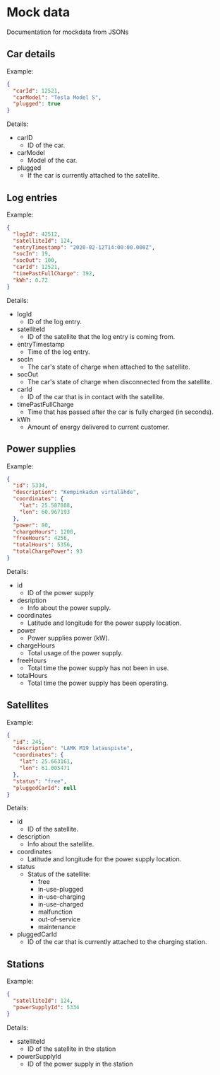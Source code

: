 # Mock data

Documentation for mockdata from JSONs

## Car details

Example:

```json
{
  "carId": 12521,
  "carModel": "Tesla Model S",
  "plugged": true
}
```

Details:

* carID
  * ID of the car.
* carModel
  * Model of the car.
* plugged
  * If the car is currently attached to the satellite.

## Log entries

Example:

```json
{
  "logId": 42512,
  "satelliteId": 124,
  "entryTimestamp": "2020-02-12T14:00:00.000Z",
  "socIn": 19,
  "socOut": 100,
  "carId": 12521,
  "timePastFullCharge": 392,
  "kWh": 0.72
}
```

Details:

* logId
  * ID of the log entry.
* satelliteId
  * ID of the satellite that the log entry is coming from.
* entryTimestamp
  * Time of the log entry.
* socIn
  * The car's state of charge when attached to the satellite.
* socOut
  * The car's state of charge when disconnected from the satellite.
* carId
  * ID of the car that is in contact with the satellite.
* timePastFullCharge
  * Time that has passed after the car is fully charged (in seconds).
* kWh
  * Amount of energy delivered to current customer.

## Power supplies

Example:

```json
{
  "id": 5334,
  "description": "Kempinkadun virtalähde",
  "coordinates": {
    "lat": 25.587888,
    "lon": 60.967193
  },
  "power": 80,
  "chargeHours": 1200,
  "freeHours": 4256,
  "totalHours": 5356,
  "totalChargePower": 93
}
```

Details:

* id
  * ID of the power supply
* desription
  * Info about the power supply.
* coordinates
  * Latitude and longitude for the power supply location.
* power
  * Power supplies power (kW).
* chargeHours
  * Total usage of the power supply.
* freeHours
  * Total time the power supply has not been in use.
* totalHours
  * Total time the power supply has been operating.

## Satellites

Example:

```json
{
  "id": 245,
  "description": "LAMK M19 latauspiste",
  "coordinates": {
    "lat": 25.663161,
    "lon": 61.005471
  },
  "status": "free",
  "pluggedCarId": null
}
```

Details:

* id
  * ID of the satellite.
* description
  * Info about the satellite.
* coordinates
  * Latitude and longitude for the power supply location.
* status
  * Status of the satellite:
    * free
    * in-use-plugged
    * in-use-charging
    * in-use-charged
    * malfunction
    * out-of-service
    * maintenance
* pluggedCarId
  * ID of the car that is currently attached to the charging station.

## Stations

Example:

```json
{
  "satelliteId": 124,
  "powerSupplyId": 5334
}
```

Details:

* satelliteId
  * ID of the satellite in the station
* powerSupplyId
  * ID of the power supply in the station
